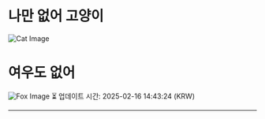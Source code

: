 
# 나만 없어 고양이

![Cat Image](https://cdn2.thecatapi.com/images/5hd.jpg)

# 여우도 없어
![Fox Image](https://randomfox.ca/images/93.jpg)
⏳ 업데이트 시간: 2025-02-16 14:43:24 (KRW)

---
